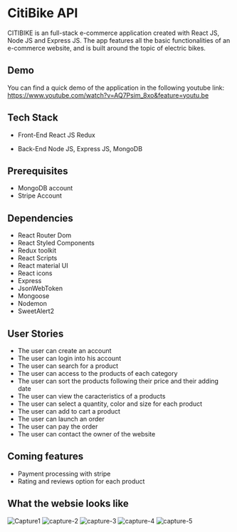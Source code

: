 # CitiBike API

CITIBIKE is an full-stack e-commerce application created with React JS, Node JS and Express JS. The app features all the basic functionalities of an e-commerce website, and is built around the topic of electric bikes.


## Demo

You can find a quick demo of the application in the following youtube link:
https://www.youtube.com/watch?v=AQ7Psim_8xo&feature=youtu.be


## Tech Stack

- Front-End
    React JS
    Redux
    
- Back-End
    Node JS,
    Express JS,
    MongoDB

## Prerequisites

- MongoDB account
- Stripe Account

## Dependencies

- React Router Dom
- React Styled Components
- Redux toolkit
- React Scripts
- React material UI
- React icons
- Express
- JsonWebToken
- Mongoose
- Nodemon
- SweetAlert2

## User Stories

- The user can create an account
- The user can login into his account
- The user can search for a product
- The user can access to the products of each category
- The user can sort the products following their price and their adding date
- The user can view the caracteristics of a products
- The user can select a quantity, color and size for each product
- The user can add to cart a product
- The user can launch an order
- The user can pay the order
- The user can contact the owner of the website

## Coming features

- Payment processing with stripe
- Rating and reviews option for each product

## What the websie looks like 

<img src="https://i.ibb.co/MSy1LtG/Capture1.png" alt="Capture1">
<img src="https://i.ibb.co/QvQsnXV/capture-2.png" alt="capture-2">
<img src="https://i.ibb.co/Mg3Xtth/capture-3.png" alt="capture-3">
<img src="https://i.ibb.co/3h97yx9/capture-4.png" alt="capture-4"> 
<img src="https://i.ibb.co/bXQthL0/capture-5.png" alt="capture-5">